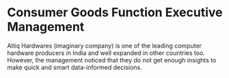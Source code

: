#  Consumer Goods  Function Executive Management
 Atliq Hardwares (imaginary company) is one of the leading computer hardware producers in India and well expanded in other countries too.  However, the management noticed that they do not get enough insights to make quick and smart data-informed decisions. 
